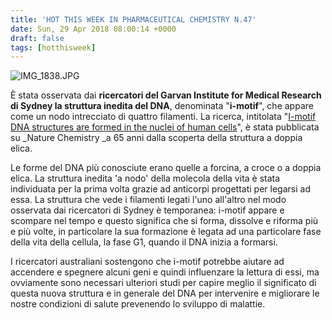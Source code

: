 ```yaml
---
title: 'HOT THIS WEEK IN PHARMACEUTICAL CHEMISTRY N.47'
date: Sun, 29 Apr 2018 08:00:14 +0000
draft: false
tags: [hotthisweek]
---
```


![IMG_1838.JPG](https://silviavernotico.files.wordpress.com/2018/04/img_1838.jpg)

È stata osservata dai **ricercatori del Garvan Institute for Medical Research di Sydney la struttura inedita del DNA**, denominata "**i-motif**", che appare come un nodo intrecciato di quattro filamenti. La ricerca, intitolata "[I-motif DNA structures are formed in the nuclei of human cells](https://www.nature.com/articles/s41557-018-0046-3)", è stata pubblicata su _Nature Chemistry _a 65 anni dalla scoperta della struttura a doppia elica.

Le forme del DNA più conosciute erano quelle a forcina, a croce o a doppia elica. La struttura inedita 'a nodo' della molecola della vita è stata individuata per la prima volta grazie ad anticorpi progettati per legarsi ad essa. La struttura che vede i filamenti legati l'uno all'altro nel modo osservata dai ricercatori di Sydney è temporanea: i-motif appare e scompare nel tempo e questo significa che si forma, dissolve e riforma più e più volte, in particolare la sua formazione è legata ad una particolare fase della vita della cellula, la fase G1, quando il DNA inizia a formarsi.

I ricercatori australiani sostengono che i-motif potrebbe aiutare ad accendere e spegnere alcuni geni e quindi influenzare la lettura di essi, ma ovviamente sono necessari ulteriori studi per capire meglio il significato di questa nuova struttura e in generale del DNA per intervenire e migliorare le nostre condizioni di salute prevenendo lo sviluppo di malattie.